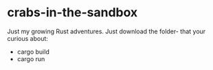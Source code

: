 # crabs-in-the-sandbox


Just my growing Rust adventures. Just download the folder- that your curious about:

- cargo build
- cargo run
